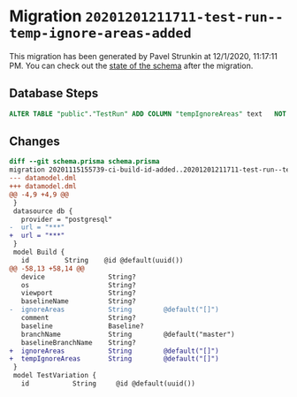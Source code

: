 # Migration `20201201211711-test-run--temp-ignore-areas-added`

This migration has been generated by Pavel Strunkin at 12/1/2020, 11:17:11 PM.
You can check out the [state of the schema](./schema.prisma) after the migration.

## Database Steps

```sql
ALTER TABLE "public"."TestRun" ADD COLUMN "tempIgnoreAreas" text   NOT NULL DEFAULT E'[]'
```

## Changes

```diff
diff --git schema.prisma schema.prisma
migration 20201115155739-ci-build-id-added..20201201211711-test-run--temp-ignore-areas-added
--- datamodel.dml
+++ datamodel.dml
@@ -4,9 +4,9 @@
 }
 datasource db {
   provider = "postgresql"
-  url = "***"
+  url = "***"
 }
 model Build {
   id         String    @id @default(uuid())
@@ -58,13 +58,14 @@
   device                String?
   os                    String?
   viewport              String?
   baselineName          String?
-  ignoreAreas           String        @default("[]")
   comment               String?
   baseline              Baseline?
   branchName            String        @default("master")
   baselineBranchName    String?
+  ignoreAreas           String        @default("[]")
+  tempIgnoreAreas       String        @default("[]")
 }
 model TestVariation {
   id           String     @id @default(uuid())
```


